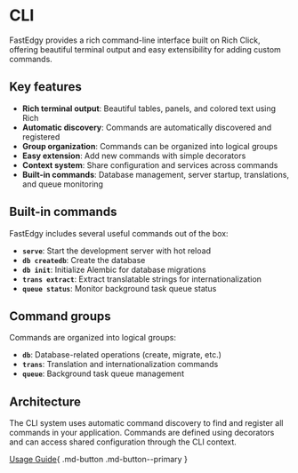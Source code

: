 # CLI

FastEdgy provides a rich command-line interface built on Rich Click, offering beautiful terminal output and easy extensibility for adding custom commands.

## Key features

- **Rich terminal output**: Beautiful tables, panels, and colored text using Rich
- **Automatic discovery**: Commands are automatically discovered and registered
- **Group organization**: Commands can be organized into logical groups
- **Easy extension**: Add new commands with simple decorators
- **Context system**: Share configuration and services across commands
- **Built-in commands**: Database management, server startup, translations, and queue monitoring

## Built-in commands

FastEdgy includes several useful commands out of the box:

- **`serve`**: Start the development server with hot reload
- **`db createdb`**: Create the database
- **`db init`**: Initialize Alembic for database migrations
- **`trans extract`**: Extract translatable strings for internationalization
- **`queue status`**: Monitor background task queue status

## Command groups

Commands are organized into logical groups:

- **`db`**: Database-related operations (create, migrate, etc.)
- **`trans`**: Translation and internationalization commands
- **`queue`**: Background task queue management

## Architecture

The CLI system uses automatic command discovery to find and register all commands in your application. Commands are defined using decorators and can access shared configuration through the CLI context.

[Usage Guide](guide.md){ .md-button .md-button--primary }
